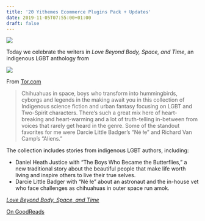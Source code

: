 ```yaml
---
title: '20 Yithemes Ecommerce Plugins Pack + Updates'
date: 2019-11-05T07:55:00+01:00
draft: false
---
```


[![](https://cdn-blog.adafruit.com/uploads/2019/10/NewImage-81.png)](https://blog.adafruit.com/tag/native-american-heritage-month/)

Today we celebrate the writers in _Love Beyond Body, Space, and Time_, an indigenous LGBT anthology from

![](https://cdn-blog.adafruit.com/uploads/2019/10/lovebeyondcovera-323x480.jpg)

From [Tor.com](https://www.tor.com/2018/06/27/five-indigenous-speculative-fiction-authors-you-should-be-reading/)

> Chihuahuas in space, boys who transform into hummingbirds, cyborgs and legends in the making await you in this collection of Indigenous science fiction and urban fantasy focusing on LGBT and Two-Spirit characters. There’s such a great mix here of heart-breaking and heart-warming and a lot of truth-telling in-between from voices that rarely get heard in the genre. Some of the standout favorites for me were Darcie Little Badger’s “Né łe” and Richard Van Camp’s “Aliens.”

The collection includes stories from indigenous LGBT authors, including:

*   Daniel Heath Justice with “The Boys Who Became the Butterflies,” a new traditional story about the beautiful people that make life worth living and inspire others to live their true selves.
*   Darcie Little Badger with “Né łe” about an astronaut and the in-house vet who face challenges as chihuahuas in outer space run amok.

[_Love Beyond Body, Space, and Time_](http://bedsidepress.com/product/love-beyond-body-space-and-time/)

[On GoodReads](https://www.goodreads.com/en/book/show/31560094-love-beyond-body-space-and-time)